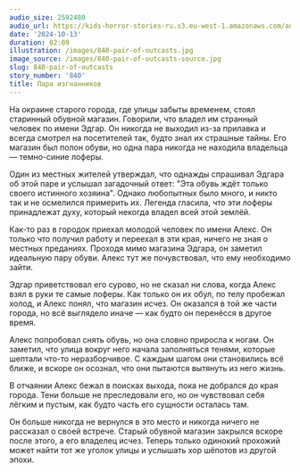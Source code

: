```yaml
---
audio_size: 2592480
audio_url: https://kids-horror-stories-ru.s3.eu-west-1.amazonaws.com/audio/840-pair-of-outcasts.mp3
date: '2024-10-13'
duration: 02:09
illustration: /images/840-pair-of-outcasts.jpg
image_source: /images/840-pair-of-outcasts-source.jpg
slug: 840-pair-of-outcasts
story_number: '840'
title: Пара изгнанников
---
```


На окраине старого города, где улицы забыты временем, стоял старинный обувной магазин. Говорили, что владел им странный человек по имени Эдгар. Он никогда не выходил из-за прилавка и всегда смотрел на посетителей так, будто знал их страшные тайны. Его магазин был полон обуви, но одна пара никогда не находила владельца — темно-синие лоферы.

Один из местных жителей утверждал, что однажды спрашивал Эдгара об этой паре и услышал загадочный ответ: "Эта обувь ждёт только своего истинного хозяина". Однако любопытных было много, и никто так и не осмелился примерить их. Легенда гласила, что эти лоферы принадлежат духу, который некогда владел всей этой землёй.

Как-то раз в городок приехал молодой человек по имени Алекс. Он только что получил работу и переехал в эти края, ничего не зная о местных преданиях. Проходя мимо магазина Эдгара, он заметил идеальную пару обуви. Алекс тут же почувствовал, что ему необходимо зайти.

Эдгар приветствовал его сурово, но не сказал ни слова, когда Алекс взял в руки те самые лоферы. Как только он их обул, по телу пробежал холод, и Алекс понял, что магазин исчез. Он оказался в той же части города, но всё выглядело иначе — как будто он перенёсся в другое время.

Алекс попробовал снять обувь, но она словно приросла к ногам. Он заметил, что улица вокруг него начала заполняться тенями, которые шептали что-то неразборчивое. С каждым шагом они становились всё ближе, и вскоре он осознал, что они пытаются вытянуть из него жизнь.

В отчаянии Алекс бежал в поисках выхода, пока не добрался до края города. Тени больше не преследовали его, но он чувствовал себя лёгким и пустым, как будто часть его сущности осталась там.

Он больше никогда не вернулся в это место и никогда ничего не рассказал о своей встрече. Старый обувной магазин закрылся вскоре после этого, а его владелец исчез. Теперь только одинокий прохожий может найти тот же уголок улицы и услышать хор шёпотов из другой эпохи.